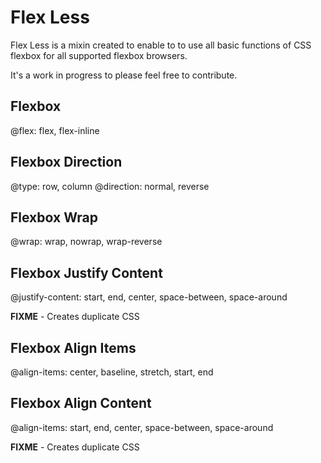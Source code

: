 Flex Less
=========

Flex Less is a mixin created to enable to to use all basic functions of CSS flexbox for all supported flexbox browsers.

It's a work in progress to please feel free to contribute.


Flexbox
-------
@flex: flex, flex-inline
  
Flexbox Direction
-------
@type: row, column
@direction: normal, reverse

Flexbox Wrap
-------
@wrap: wrap, nowrap, wrap-reverse
  
Flexbox Justify Content
-------
@justify-content: start, end, center, space-between, space-around

**FIXME** - Creates duplicate CSS
  
Flexbox Align Items
-------
@align-items: center, baseline, stretch, start, end
  
Flexbox Align Content
-------
@align-items: start, end, center, space-between, space-around

**FIXME** - Creates duplicate CSS
